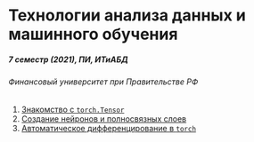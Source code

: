 # Технологии анализа данных и машинного обучения
##### 7 семестр (2021), ПИ, ИТиАБД 
###### Финансовый университет при Правительстве РФ

1. [Знакомство с `torch.Tensor`](1_ТАДиМО.ipynb)
2. [Создание нейронов и полносвязных слоев](2_ТАДиМО.ipynb)
3. [Автоматическое дифференцирование в `torch`](3_ТАДиМО.ipynb)
